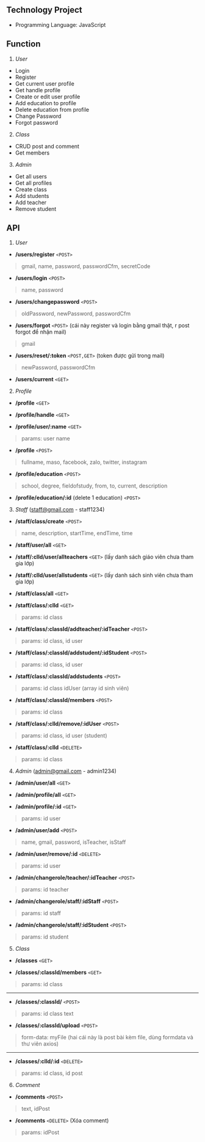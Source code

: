 ## Technology Project
- Programming Language: JavaScript
## Function
1. *User*
- Login
- Register
- Get current user profile
- Get handle profile
- Create or edit user profile
- Add education to profile
- Delete education from profile
- Change Password
- Forgot password
2. *Class*
- CRUD post and comment
- Get members
3. *Admin*
- Get all users
- Get all profiles
- Create class
- Add students
- Add teacher
- Remove student

## API
1. *User*
- **/users/register**  `<POST>`
>gmail, name, password, passwordCfm, secretCode

- **/users/login**  `<POST>`
>name, password

- **/users/changepassword**  `<POST>`
>oldPassword, newPassword, passwordCfm

- **/users/forgot**  `<POST>` (cái này register và login bằng gmail thật, r post forgot để nhận mail)
>gmail

- **/users/reset/:token**  `<POST,GET>` (token được gửi trong mail)
>newPassword, passwordCfm
- **/users/current**  `<GET>`

2. *Profile*
- **/profile**  `<GET>`

- **/profile/handle** `<GET>`

- **/profile/user/:name**  `<GET>`
>params: user name

- **/profile**  `<POST>`
>fullname, maso, facebook, zalo, twitter, instagram

- **/profile/education**  `<POST>`
>school, degree, fieldofstudy, from, to, current, description

- **/profile/education/:id** (delete 1 education) `<POST>`

3. *Staff* (staff@gmail.com - staff1234)
- **/staff/class/create**  `<POST>`
>name, description, startTime, endTime, time

- **/staff/user/all**  `<GET>`

- **/staff/:clId/user/allteachers**  `<GET>` (lấy danh sách giáo viên chưa tham gia lớp)

- **/staff/:clId/user/allstudents**  `<GET>` (lấy danh sách sinh viên chưa tham gia lớp)

- **/staff/class/all**  `<GET>`

- **/staff/class/:clId**  `<GET>`
>params: id class

- **/staff/class/:classId/addteacher/:idTeacher**  `<POST>`
>params: id class, id user

- **/staff/class/:classId/addstudent/:idStudent**  `<POST>`
>params: id class, id user

- **/staff/class/:classId/addstudents**  `<POST>`
>params: id class
idUser (array id sinh viên)

- **/staff/class/:classId/members** `<POST>`
>params: id class

- **/staff/class/:clId/remove/:idUser** `<POST>`
>params: id class, id user (student)

- **/staff/class/:clId** `<DELETE>`
>params: id class

4. *Admin* (admin@gmail.com - admin1234)
- **/admin/user/all**  `<GET>`

- **/admin/profile/all**  `<GET>`

- **/admin/profile/:id**  `<GET>`
>params: id user

- **/admin/user/add** `<POST>`
>name, gmail, password, isTeacher, isStaff

- **/admin/user/remove/:id** `<DELETE>`
>params: id user

- **/admin/changerole/teacher/:idTeacher** `<POST>`
>params: id teacher

- **/admin/changerole/staff/:idStaff** `<POST>`
>params: id staff

- **/admin/changerole/staff/:idStudent** `<POST>`
>params: id student
5. *Class*  
- **/classes**  `<GET>`

- **/classes/:classId/members**  `<GET>`
>params: id class

---
- **/classes/:classId/** `<POST>`
>params: id class
>text
- **/classes/:classId/upload** `<POST>`
>form-data: myFile
(hai cái này là post bài kèm file, dùng formdata và thư viên axios)
---
- **/classes/:clId/:id** `<DELETE>`
>params: id class, id post

6. *Comment*
- **/comments** `<POST>`
>text, idPost
- **/comments** `<DELETE>` (Xóa comment)
>params: idPost